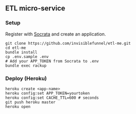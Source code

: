 ## ETL micro-service

### Setup

Register with [Socrata](https://opendata.socrata.com/profile) and create an application.

```console
git clone https://github.com/invisiblefunnel/etl-me.git
cd etl-me
bundle install
cp .env.sample .env 
# Add your APP_TOKEN from Socrata to .env
bundle exec rackup
```

### Deploy (Heroku)

```console
heroku create <app-name>
heroku config:set APP_TOKEN=yourtoken
heroku config:set CACHE_TTL=600 # seconds
git push heroku master
heroku open
```
